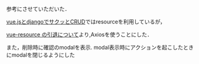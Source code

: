 
参考にさせていただいた．

[vue.jsとdjangoでサクッとCRUD](https://nmomos.com/tips/2019/07/31/vuejs-crud/)ではresourceを利用しているが，

[vue-resource の引退について](https://nmomos.com/tips/2019/07/31/vuejs-crud/)より,Axiosを使うことにした．

また，削除時に確認のmodalを表示.
modal表示時にアクションを起こしたときにmodalを閉じるようにした

